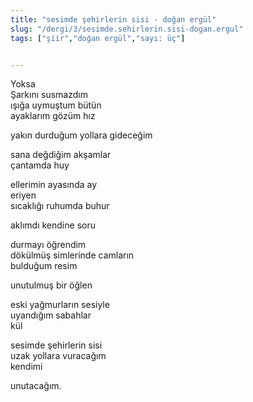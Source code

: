 ```yaml
---
title: "sesimde şehirlerin sisi - doğan ergül"
slug: "/dergi/3/sesimde.sehirlerin.sisi-dogan.ergul"
tags: ["şiir","doğan ergül","sayı: üç"]


---
```

Yoksa  
Şarkını susmazdım  
ışığa uymuştum bütün  
ayaklarım gözüm hız

yakın durduğum yollara gideceğim

sana değdiğim akşamlar  
çantamda huy

ellerimin ayasında ay  
eriyen  
sıcaklığı ruhumda buhur

aklımdı kendine soru

durmayı öğrendim  
dökülmüş simlerinde camların  
bulduğum resim

unutulmuş bir öğlen

eski yağmurların sesiyle  
uyandığım sabahlar  
kül

sesimde şehirlerin sisi  
uzak yollara vuracağım  
kendimi

unutacağım.
